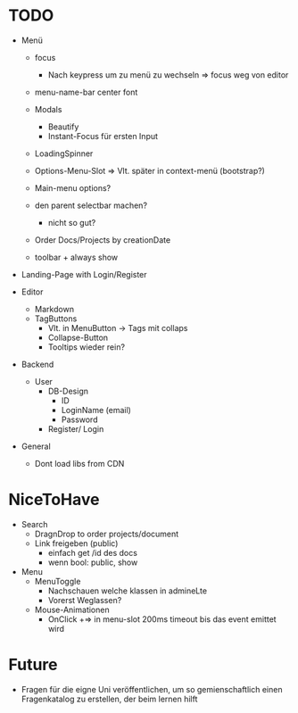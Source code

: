 # TODO

+ Menü

  + focus
    + Nach keypress um zu menü zu wechseln
        => focus weg von editor

  + menu-name-bar center font

  + Modals
     + Beautify 
     + Instant-Focus für ersten Input  
         
   + LoadingSpinner
         
   + Options-Menu-Slot 
      => Vlt. später in context-menü (bootstrap?)
    + Main-menu options?
    + den parent selectbar machen?   
      + nicht so gut?  
   
   
   + Order Docs/Projects by creationDate  
      
   + toolbar
         + always show 

+ Landing-Page with Login/Register

+ Editor
	+ Markdown
  + TagButtons
    + Vlt. in MenuButton -> Tags mit collaps
    + Collapse-Button
    + Tooltips wieder rein?
  
+ Backend
    + User
      + DB-Design
        + ID
        + LoginName (email)
        + Password
      + Register/ Login
      
+ General
  + Dont load libs from CDN
      
# NiceToHave
+ Search
	+ DragnDrop to order projects/document
	+ Link freigeben (public)
		+ einfach get /id des docs
		+ wenn bool: public, show 
+ Menu
   + MenuToggle
      + Nachschauen welche klassen in admineLte
      + Vorerst Weglassen?
   + Mouse-Animationen
      + OnClick
      +=> in menu-slot 200ms timeout bis das event emittet wird



# Future
+ Fragen für die eigne Uni veröffentlichen, um so gemienschaftlich einen Fragenkatalog zu erstellen, der beim lernen hilft
